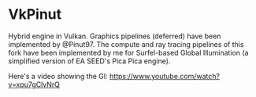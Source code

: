 # VkPinut

Hybrid engine in Vulkan.
Graphics pipelines (deferred) have been implemented by @Pinut97.
The compute and ray tracing pipelines of this fork have been implemented by me for Surfel-based Global Illumination (a simplified version of EA SEED's Pica Pica engine). 

Here's a video showing the GI:
https://www.youtube.com/watch?v=xpu7gClvNrQ

